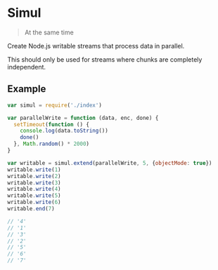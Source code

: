# Simul

 > At the same time

Create Node.js writable streams that process data in parallel.

This should only be used for streams where chunks are completely independent.

## Example

```js
var simul = require('./index')

var parallelWrite = function (data, enc, done) {
  setTimeout(function () {
    console.log(data.toString())
    done()
  }, Math.random() * 2000)
}

var writable = simul.extend(parallelWrite, 5, {objectMode: true})
writable.write(1)
writable.write(2)
writable.write(3)
writable.write(4)
writable.write(5)
writable.write(6)
writable.end(7)

// '4'
// '1'
// '3'
// '2'
// '5'
// '6'
// '7'
```
